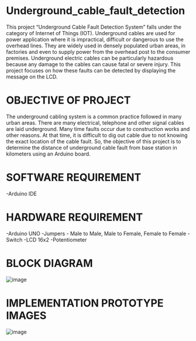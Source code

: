 # Underground_cable_fault_detection

This project “Underground Cable Fault Detection System” falls under the category of Internet of Things (IOT). Underground cables are used for power application where it is impractical, difficult or dangerous to use the overhead lines. They are widely used in densely populated urban areas, in factories and even to supply power from the overhead post to the consumer premises. Underground electric cables can be particularly hazardous because any damage to the cables can cause fatal or severe injury. This project focuses on how these faults can be detected by displaying the message on the LCD.

# OBJECTIVE OF PROJECT

The underground cabling system is a common practice followed in many urban areas. There are many electrical, telephone and other signal cables are laid underground. Many time faults occur due to construction works and other reasons. At that time, it is difficult to dig out cable due to not knowing the exact location of the cable fault. So, the objective of this project is to determine the distance of underground cable fault from base station in kilometers using an Arduino board.

# SOFTWARE REQUIREMENT

-Arduino IDE

# HARDWARE REQUIREMENT 

-Arduino UNO
-Jumpers - Male to Male, Male to Female, Female to Female
-Switch
-LCD 16x2
-Potentiometer

# BLOCK DIAGRAM

![image](https://github.com/user-attachments/assets/2ed53253-89ea-4fb2-ad47-1c161dcc64fa)

# IMPLEMENTATION PROTOTYPE IMAGES

![image](https://github.com/user-attachments/assets/b39d7d73-db8f-4cb7-ac16-d3798272a64b)

